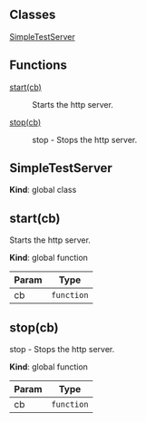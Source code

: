 ## Classes

<dl>
<dt><a href="#SimpleTestServer">SimpleTestServer</a></dt>
<dd></dd>
</dl>

## Functions

<dl>
<dt><a href="#start">start(cb)</a></dt>
<dd><p>Starts the http server.</p>
</dd>
<dt><a href="#stop">stop(cb)</a></dt>
<dd><p>stop - Stops the http server.</p>
</dd>
</dl>

<a name="SimpleTestServer"></a>

## SimpleTestServer
**Kind**: global class  
<a name="start"></a>

## start(cb)
Starts the http server.

**Kind**: global function  

| Param | Type |
| --- | --- |
| cb | <code>function</code> | 

<a name="stop"></a>

## stop(cb)
stop - Stops the http server.

**Kind**: global function  

| Param | Type |
| --- | --- |
| cb | <code>function</code> | 

